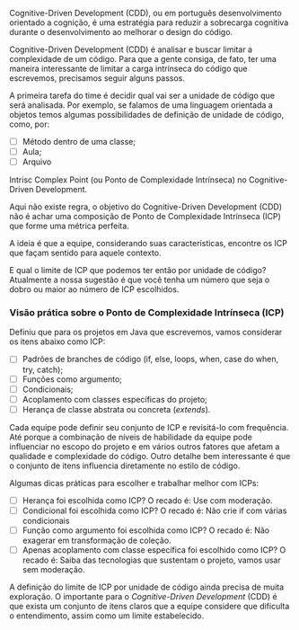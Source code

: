 Cognitive-Driven Development (CDD), ou em português desenvolvimento orientado a cognição, é uma estratégia para reduzir a sobrecarga cognitiva durante o desenvolvimento ao melhorar o design do código.

Cognitive-Driven Development (CDD) é analisar e buscar limitar a complexidade de um código. Para que a gente consiga, de fato, ter uma maneira interessante de limitar a carga intrínseca do código que escrevemos, precisamos seguir alguns passos.

A primeira tarefa do time é decidir qual vai ser a unidade de código que será analisada. Por exemplo, se falamos de uma linguagem orientada a objetos temos algumas possibilidades de definição de unidade de código, como, por:

- [ ] Método dentro de uma classe;
- [ ] Aula;
- [ ] Arquivo

Intrisc Complex Point (ou Ponto de Complexidade Intrínseca) no Cognitive-Driven Development.

Aqui não existe regra, o objetivo do Cognitive-Driven Development (CDD) não é achar uma composição de Ponto de Complexidade Intrínseca (ICP) que forme uma métrica perfeita.

A ideia é que a equipe, considerando suas características, encontre os ICP que façam sentido para aquele contexto.

E qual o limite de ICP que podemos ter então por unidade de código? Atualmente a nossa sugestão é que você tenha um número que seja o dobro ou maior ao número de ICP escolhidos.

### **Visão prática sobre o Ponto de Complexidade Intrínseca (ICP)**

Definiu que para os projetos em Java que escrevemos, vamos considerar os itens abaixo como ICP:

- [ ] Padrões de branches de código (if, else, loops, when, case do when, try, catch);
- [ ] Funções como argumento;
- [ ] Condicionais;
- [ ] Acoplamento com classes específicas do projeto;
- [ ] Herança de classe abstrata ou concreta (_extends_).

Cada equipe pode definir seu conjunto de ICP e revisitá-lo com frequência. Até porque a combinação de níveis de habilidade da equipe pode influenciar no escopo do projeto e em vários outros fatores que afetam a qualidade e complexidade do código. Outro detalhe bem interessante é que o conjunto de itens influencia diretamente no estilo de código. 

Algumas dicas práticas para escolher e trabalhar melhor com ICPs:

- [ ] Herança foi escolhida como ICP? O recado é: Use com moderação. 
- [ ] Condicional foi escolhida como ICP? O recado é: Não crie if com várias condicionais
- [ ] Função como argumento foi escolhida como ICP? O recado é: Não exagerar em transformação de coleção. 
- [ ] Apenas acoplamento com classe específica foi escolhido como ICP? O recado é: Saiba das tecnologias que sustentam o projeto, vamos usar sem moderação.

A definição do limite de ICP por unidade de código ainda precisa de muita exploração. O importante para o _Cognitive-Driven Development_ (CDD) é que exista um conjunto de itens claros que a equipe considere que dificulta o entendimento, assim como um limite estabelecido.
